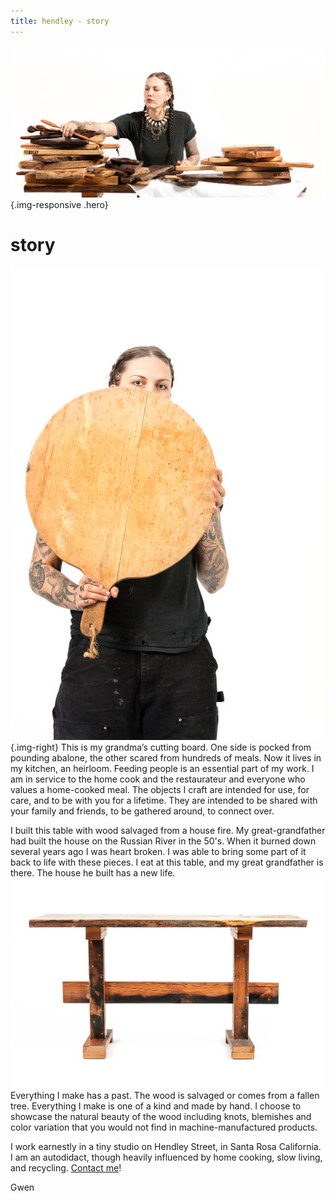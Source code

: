 ```yaml
---
title: hendley - story 
---
```


![](/img/Hendley_May2016_MG_1785_RT-X3.jpg){.img-responsive .hero}

story
=====
![](/img/Hendley_May2016_MG_1769_RT-XL.jpg){.img-right}
This is my grandma’s cutting board. One side is pocked from pounding abalone, the other scared from hundreds of meals. Now it lives in my kitchen, an heirloom.
Feeding people is an essential part of my work. I am in service to the home cook and the restaurateur and everyone who values a home-cooked meal.
The objects I craft are intended for use, for care, and to be with you for a lifetime. They are intended to be shared with your family and friends, to be gathered around, to connect over.

I built this table with wood salvaged from a house fire. My great-grandfather had built the house on the Russian River in the 50's. When it burned down several years ago I was heart broken. I was able to bring some part of it back to life with these pieces. I eat at this table, and my great grandfather is there. The house he built has a new life.
![](/img/Hendley_May2016_MG_1722_RT-XL.jpg)
Everything I make has a past. The wood is salvaged or comes from a fallen tree.
Everything I make is one of a kind and made by hand. I choose to showcase the natural beauty of the wood including knots, blemishes and color variation that you would not find in machine-manufactured products.

I work earnestly in a tiny studio on Hendley Street, in Santa Rosa California. I am an autodidact, though heavily influenced by home cooking, slow living, and recycling. [Contact me](/connect)!

Gwen
